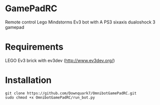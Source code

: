 # GamePadRC
Remote control Lego Mindstorms Ev3 bot with A PS3 sixaxis dualoshock 3 gamepad

# Requirements
LEGO Ev3 brick with ev3dev (http://www.ev3dev.org/)

# Installation
```
git clone https://github.com/Downquark7/OmnibotGamePadRC.git
sudo chmod +x OmnibotGamePadRC/run_bot.py
```

